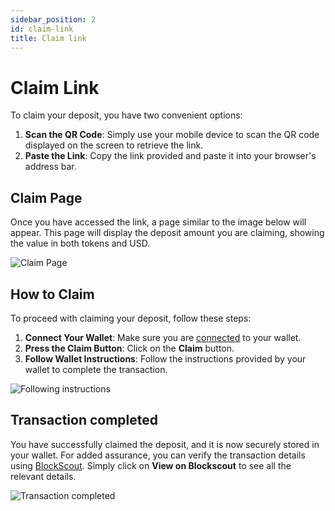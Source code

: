 ```yaml
---
sidebar_position: 2
id: claim-link
title: Claim link
---
```


# Claim Link

To claim your deposit, you have two convenient options:

1. **Scan the QR Code**: Simply use your mobile device to scan the QR code displayed on the screen to retrieve the link.
2. **Paste the Link**: Copy the link provided and paste it into your browser's address bar.

## Claim Page

Once you have accessed the link, a page similar to the image below will appear. This page will display the deposit amount you are claiming, showing the value in both tokens and USD.

<img src="/img/claim-link/claim-link-1.jpg" alt="Claim Page"/>

## How to Claim

To proceed with claiming your deposit, follow these steps:

1. **Connect Your Wallet**: Make sure you are [connected](https://docs.decash.link/docs/user-guide/create-link#log-in-with-your-wallet) to your wallet.
2. **Press the Claim Button**: Click on the **Claim** button. 
3. **Follow Wallet Instructions**: Follow the instructions provided by your wallet to complete the transaction.

<img src="/img/claim-link/claim-link-2.jpg" alt="Following instructions"/>

## Transaction completed

You have successfully claimed the deposit, and it is now securely stored in your wallet. For added assurance, you can verify the transaction details using [BlockScout](https://www.blockscout.com/). Simply click on **View on Blockscout** to see all the relevant details.

<img src="/img/claim-link/claim-link-3.jpg" alt="Transaction completed"/>
